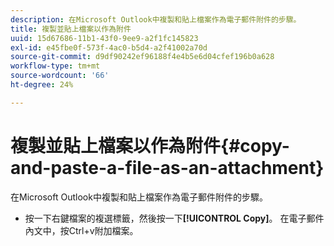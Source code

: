 ```yaml
---
description: 在Microsoft Outlook中複製和貼上檔案作為電子郵件附件的步驟。
title: 複製並貼上檔案以作為附件
uuid: 15d67686-11b1-43f0-9ee9-a2f1fc145823
exl-id: e45fbe0f-573f-4ac0-b5d4-a2f41002a70d
source-git-commit: d9df90242ef96188f4e4b5e6d04cfef196b0a628
workflow-type: tm+mt
source-wordcount: '66'
ht-degree: 24%

---
```


# 複製並貼上檔案以作為附件{#copy-and-paste-a-file-as-an-attachment}

在Microsoft Outlook中複製和貼上檔案作為電子郵件附件的步驟。

* 按一下右鍵檔案的複選標籤，然後按一下&#x200B;**[!UICONTROL Copy]**。 在電子郵件內文中，按Ctrl+v附加檔案。

